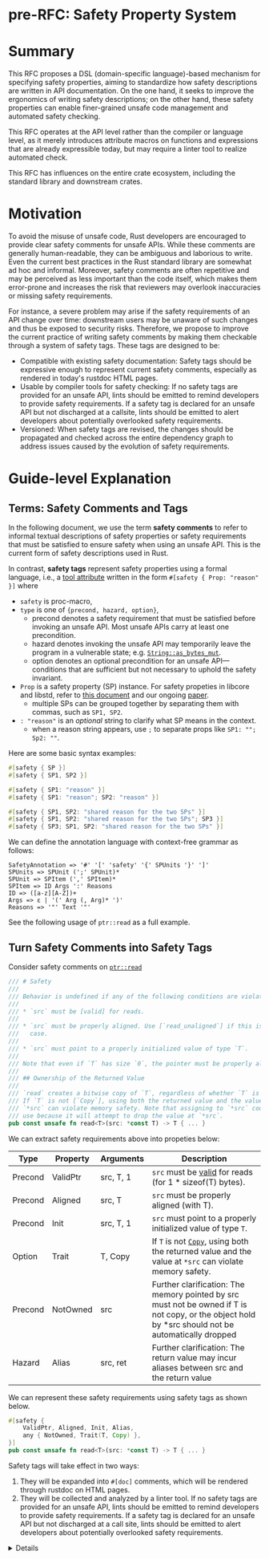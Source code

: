# pre-RFC: Safety Property System

# Summary
[summary]: #summary

This RFC proposes a DSL (domain-specific language)-based mechanism for specifying safety properties,
aiming to standardize how safety descriptions are written in API documentation. On the one hand, it
seeks to improve the ergonomics of writing safety descriptions; on the other hand, these safety
properties can enable finer-grained unsafe code management and automated safety checking.

This RFC operates at the API level rather than the compiler or language level, as it merely
introduces attribute macros on functions and expressions that are already expressible today, but may
require a linter tool to realize automated check.

This RFC has influences on the entire crate ecosystem, including the standard library and downstream
crates.

# Motivation
[motivation]: #motivation

To avoid the misuse of unsafe code, Rust developers are encouraged to provide clear safety comments
for unsafe APIs. While these comments are generally human-readable, they can be ambiguous and
laborious to write. Even the current best practices in the Rust standard library are somewhat ad hoc
and informal. Moreover, safety comments are often repetitive and may be perceived as less important
than the code itself, which makes them error-prone and increases the risk that reviewers may
overlook inaccuracies or missing safety requirements.

For instance, a severe problem may arise if the safety requirements of an API change over time:
downstream users may be unaware of such changes and thus be exposed to security risks. Therefore, we
propose to improve the current practice of writing safety comments by making them checkable through
a system of safety tags. These tags are designed to be:

* Compatible with existing safety documentation: Safety tags should be expressive enough to
  represent current safety comments, especially as rendered in today's rustdoc HTML pages.
* Usable by compiler tools for safety checking: If no safety tags are provided for an unsafe API,
  lints should be emitted to remind developers to provide safety requirements. If a safety tag is
  declared for an unsafe API but not discharged at a callsite, lints should be emitted to alert
  developers about potentially overlooked safety requirements.
* Versioned: When safety tags are revised, the changes should be propagated and checked across the
  entire dependency graph to address issues caused by the evolution of safety requirements.

# Guide-level Explanation
[guide-level-explanation]: #guide-level-explanation

## Terms: Safety Comments and Tags

In the following document, we use the term **safety comments** to refer to informal textual
descriptions of safety properties or safety requirements that must be satisfied to ensure safety
when using an unsafe API. This is the current form of safety descriptions used in Rust.

In contrast, **safety tags** represent safety properties using a formal language, i.e., a
[tool attribute] written in the form `#[safety { Prop: "reason" }]` where
- `safety` is proc-macro,
- `type` is one of `{precond, hazard, option}`,
    - precond denotes a safety requirement that must be satisfied before invoking an unsafe API.
      Most unsafe APIs carry at least one precondition.
    - hazard denotes invoking the unsafe API may temporarily leave the program in a vulnerable
      state; e.g. [`String::as_bytes_mut`].
    - option denotes an optional precondition for an unsafe API—conditions that are sufficient but
      not necessary to uphold the safety invariant. 
- `Prop` is a safety property (SP) instance. For safety propeties in libcore and libstd,
  refer to [this document][primitive-sp] and our ongoing [paper].
    - multiple SPs can be grouped together by separating them with commas, such as `SP1, SP2`.
- `: "reason"` is an *optional* string to clarify what SP means in the context.
    -  when a reason string appears, use `;` to separate props like `SP1: ""; Sp2: ""`.

Here are some basic syntax examples:

```rust
#[safety { SP }]
#[safety { SP1, SP2 }]

#[safety { SP1: "reason" }]
#[safety { SP1: "reason"; SP2: "reason" }]

#[safety { SP1, SP2: "shared reason for the two SPs" }]
#[safety { SP1, SP2: "shared reason for the two SPs"; SP3 }]
#[safety { SP3; SP1, SP2: "shared reason for the two SPs" }]
```

We can define the annotation language with context-free grammar as follows:
```text
SafetyAnnotation => '#' '[' 'safety' '{' SPUnits '}' ']'
SPUnits => SPUnit (';' SPUnit)*
SPUnit => SPItem (',' SPItem)*
SPItem => ID Args ':' Reasons
ID => ([a-z][A-Z])+
Args => ε | '(' Arg (, Arg)* ')'
Reasons => '"' Text '"'
```

See the following usage of `ptr::read` as a full example.

[tool attribute]: https://doc.rust-lang.org/reference/attributes.html#tool-attributes
[`String::as_bytes_mut`]: https://doc.rust-lang.org/std/string/struct.String.html#method.as_bytes_mut
[`ptr::read`]: https://doc.rust-lang.org/std/ptr/fn.read.html
[primitive-sp]: https://github.com/Artisan-Lab/tag-std/blob/main/primitive-sp.md
[paper]: https://arxiv.org/abs/2504.21312

## Turn Safety Comments into Safety Tags

Consider safety comments on [`ptr::read`]

```rust
/// # Safety
///
/// Behavior is undefined if any of the following conditions are violated:
///
/// * `src` must be [valid] for reads.
///
/// * `src` must be properly aligned. Use [`read_unaligned`] if this is not the
///   case.
///
/// * `src` must point to a properly initialized value of type `T`.
///
/// Note that even if `T` has size `0`, the pointer must be properly aligned.
/// 
/// ## Ownership of the Returned Value
///
/// `read` creates a bitwise copy of `T`, regardless of whether `T` is [`Copy`].
/// If `T` is not [`Copy`], using both the returned value and the value at
/// `*src` can violate memory safety. Note that assigning to `*src` counts as a
/// use because it will attempt to drop the value at `*src`.
pub const unsafe fn read<T>(src: *const T) -> T { ... }
```

We can extract safety requirements above into propeties below:

| Type    | Property | Arguments | Description                                                                                                                                         |
|---------|----------|-----------|-----------------------------------------------------------------------------------------------------------------------------------------------------|
| Precond | ValidPtr | src, T, 1 | `src` must be [valid] for reads (for 1 * sizeof(T) bytes).                                                                                          |
| Precond | Aligned  | src, T    | `src` must be properly aligned (with T).                                                                                                            |
| Precond | Init     | src, T, 1 | `src` must point to a properly initialized value of type `T`.                                                                                       |
| Option  | Trait    | T, Copy   | If `T` is not [`Copy`], using both the returned value and the value at `*src` can violate memory safety.                                            |
| Precond | NotOwned | src       | Further clarification: The memory pointed by src must not be owned if T is not copy, or the object hold by *src should not be automatically dropped |
| Hazard  | Alias    | src, ret  | Further clarification: The return value may incur aliases between src and the return value                                                          |

[valid]: https://doc.rust-lang.org/std/ptr/index.html#safety
[alignment]: https://doc.rust-lang.org/std/ptr/index.html#alignment
[`Copy`]: https://doc.rust-lang.org/std/marker/trait.Copy.html

We can represent these safety requirements using safety tags as shown below.

```rust
#[safety {
    ValidPtr, Aligned, Init, Alias,
    any { NotOwned, Trait(T, Copy) }, 
}]
pub const unsafe fn read<T>(src: *const T) -> T { ... }
```

Safety tags will take effect in two ways:
1. They will be expanded into `#[doc]` comments, which will be rendered through rustdoc on HTML
   pages.
2. They will be collected and analyzed by a linter tool. If no safety tags are provided for an
   unsafe API, lints should be emitted to remind developers to provide safety requirements. If a
    safety tag is declared for an unsafe API but not discharged at a call site, lints should be
    emitted to alert developers about potentially overlooked safety requirements.

<details>

## Define Safety Properties in Toml Configuration

SPs can be defined in TOML files to perform checks on user inputs and generate doc comments.

An example definition of an SP is as follows:

```toml
[tag.Aligned]
args = [ "p", "T" ]
desc = "pointer `{p}` must be properly aligned for type `{T}`"
expr = "p % alignment(T) = 0"
url = "https://doc.rust-lang.org/nightly/std/ptr/index.html#alignment"
```

We defined a property called `Aligned`, which includes two arguments, a dynamic description derived
from user input and some other fields. All fields are optional.

When `#[safety { Aligned(src, T) }]` is used, a corresponding doc comment is generated:

```rust
#[doc = "pointer `src` must be properly aligned for type `T`"]
```

For detailed usage and examples, refer to [tag-std#35].

![](https://github.com/user-attachments/assets/48ec3740-5a49-4afd-b17d-64bfc8b7e8e3)

[tag-std#35]: https://github.com/Artisan-Lab/tag-std/pull/35

## Safety Properties with Arguments for Verification

We also support SPs with arguments, which are required in verification scenarios.

```rust
#[safety {
    ValidPtr(src, T, 1), Aligned(src, T), Init(src, T, 1), Alias(src, ret),
    any{ NotOwned(src), Trait(T, Copy) }
}]
pub const unsafe fn read<T>(src: *const T) -> T { ... }
```

Most users do not need to write these arguments, unless they are running additional experimental
Safety Property Verification using RAPx (Rust Analysis Platform extended). For more details, see
[this chapter] of the RAPx book.

[RAPx-SP]: https://artisan-lab.github.io/RAPx-Book/6.4-unsafe.html

## Discharge Safety Properties

Currently, a common practice when calling unsafe functions is to leave a brief safety comment
explaining why it is safe to use the unsafe code. However, there is no clear guidance on safety
justifications, and this practice is not mandatory. As a result, developers may end up repeatedly
copying and pasting the same text or referring to the same comments. [For example][vec_deque]:

[vec_deque]: https://github.com/rust-lang/rust/blob/ebd8557637b33cc09b6ee8273f3154d5d3af6a15/library/alloc/src/collections/vec_deque/into_iter.rs#L104

```rust
// src: rust/library/alloc/src/collections/vec_deque/into_iter.rs

// impl<T, A: Allocator> Iterator for IntoIter<T, A>

fn try_fold<B, F, R>(&mut self, mut init: B, mut f: F) -> R {
    ...
    init = head.iter().map(|elem| {
        guard.consumed += 1;
        // SAFETY: Because we incremented `guard.consumed`, the deque effectively forgot the element, so we can take ownership
        unsafe { ptr::read(elem) }
    })
    .try_fold(init, &mut f)?;

    tail.iter().map(|elem| {
        guard.consumed += 1;
        // SAFETY: Same as above.
        unsafe { ptr::read(elem) }
    })
    .try_fold(init, &mut f)
}

fn try_rfold<B, F, R>(&mut self, mut init: B, mut f: F) -> R {
    ...
    init = tail.iter().map(|elem| {
        guard.consumed += 1;
        // SAFETY: See `try_fold`'s safety comment.
        unsafe { ptr::read(elem) }
    })
    .try_rfold(init, &mut f)?;

    head.iter().map(|elem| {
        guard.consumed += 1;
        // SAFETY: Same as above.
        unsafe { ptr::read(elem) }
    })
    .try_rfold(init, &mut f)
}
```

The example above demonstrates several issues:

* **Lack of clarity on safety requirements**: It is unclear whether the developer has considered all
safety requirements for `ptr::read` and ensured they are satisfied. From the comments, we can see
that only the `NotOwned` safety property is explicitly addressed.

* **Comment dependence and maintenance burden**: When a piece of safety documentation is modified,
all places that reference it must be reconsidered and updated accordingly. In this example,
`try_rfold` refers to the safety comments inside `try_fold`. If the safety comment within `try_fold`
changes, developers might forget to verify whether the new comment still applies to `try_rfold`.
(This is not the focus of this RFC, but see [versions of a tag](#semver-tag) for our thought.)
  
* **Implicit dependence on unsafe behavior**: Developers may unknowingly change code that other
safety assumptions rely on. For instance, the comment "the deque effectively forgot the element"
depends on the behavior of Guard's Drop implementation. If `try_fold::Guard::drop` changes,
developers must check whether the associated safety comments still hold. (This RFC does not address
this problem, but see [Entity Reference System](#reference-entity) for our thought.)

To address the first issue, we propose a solution based on annotating `#[safety {}]` on callsites.

```rust
fn try_fold<B, F, R>(&mut self, mut init: B, mut f: F) -> R {
    ...

    init = head.iter().map(|elem| {
        guard.consumed += 1;

        #[safety {
            ValidPtr, Aligned, Init, Alias,
            NotOwned: "Because we incremented `guard.consumed`, the deque \
              effectively forgot the element, so we can take ownership."
        }]
        unsafe { ptr::read(elem) }
    })
    .try_fold(init, &mut f)?;

    ...
}
```

`#[safety]` must correspond to each safety property on the called unsafe API, if
any property is missing, the linter will emit warnings or errors:

```rust
error: `ValidPtr`, `Aligned`, `Init` are not discharged,
       refer to `core::ptr::read`'s document or safety propeties for their meanings.
   --> rust/library/alloc/src/collections/vec_deque/into_iter.rs:xxx:xxx
    |
LLL | unsafe { ptr::read(elem) }
    | ^^^^^^^^^^^^^^^^^^^^^^^^^^ For this unsafe call.
    |
    = NOTE: ValidPtr 👉 https://doc.rust-lang.org/std/ptr/index.html#safety
    = NOTE: Aligned 👉 https://doc.rust-lang.org/std/ptr/index.html#alignment
    = NOTE: Init 👉 The pointer must be initialized before calling `core::ptr::read`
```

# Reference-level Explanation
[reference-level-explanation]: #reference-level-explanation

Since this RFC does not require significant changes to the Rust compiler or language, the
implementation details discussed in this section are tool-specific and primarily focus on syntax.

Take one of safety tag on `ptr::read` as an example:

```rust
use safety::safety;

#[safety { ValidPtr }]
```

#[safety] is a procedural macro imported into scope by a crate named `safety-macro`.

Since we don’t have permissions to the `safety` crate, users can rename our crate in their
Cargo.toml file as follows:

```toml
# This renames the dependency `safety-macro` as `safety` within your crate.
safety = { version = "0.3.0", package = "safety-macro" }
```

Proc-macros can be directly used in `no_std` projects and even in non-Cargo environments, such as
Rust for Linux, by passing the compiled `libsafety_macro.so` as a direct dependency.

The proc macro expands to three attributes:

```rust
#[doc = "`src` must be [valid] for reads.\n\n[valid]: https://doc.rust-lang.org/std/ptr/index.html#safety"]
#[safety_tool::...]
#[kani::requires(kani::mem::can_dereference(src))]
```

* `#[doc]` is a safety comment, possibly with extra argument infomation interpolated into the text.
* `#[kani]` is a [contract]. If the safety property has a countepart of external verification macro
  such as kani, we hope to support this feature in the future.
* `#[safety_tool]` is a [tool attribute] registered by our linter. `register_tool` feature needs to
  be stabilized, so developers must enable the following features in the root module: 

[contract]: https://model-checking.github.io/kani/reference/experimental/contracts.html
[register_tool]: https://github.com/rust-lang/rfcs/pull/3808

```rust
#![feature(register_tool)]
#![register_tool(safety_tool)]
```

or add them to [`--crate-attr`](https://github.com/rust-lang/rfcs/pull/3791) compiler flag:

```bash
rustc --crate-attr="feature(register_tool)" --crate="register_tool(safety_tool)"
```

To support `#[discharges]`, additional unstable features are required to allow attributes on
statements and expressions:

```rust
#![feature(proc_macro_hygiene)]
#![feature(stmt_expr_attributes)]
```

Details of implementation on reference entity system belongs to the linter tool.

# Drawbacks
[drawbacks]: #drawbacks

* This proposal applies to most unsafe APIs and requires significant effort to replace existing
  safety comments with safety tags. However, it can be implemented incrementally.
* It is unclear whether all safety properties are composable, and some properties may change
  frequently in the early stages. Our initial investigation shows that the idea works well for the
  standard library.
* Safety tags may be less readable than the original safety comments. However, their readability
  should be comparable when rendered in rustdoc or surfaced through the LSP server.

# Rationale and alternatives
[rationale-and-alternatives]: #rationale-and-alternatives

## Alternatives from IRLO

There are alternative discussion or Pre-RFCs on IRLO:

* 2023-10: [Ability to call unsafe functions without curly brackets](https://internals.rust-lang.org/t/ability-to-call-unsafe-functions-without-curly-brackets/19635/22)
  * This is a discussion about make single unsafe call simpler, so the idea evolved into tczajka's Pre-RFC.
  * But the idea and syntax from Scottmcm's comments are very enlightening to our RFC.
* 2024-10: [Detect and Fix Overscope unsafe Block](https://internals.rust-lang.org/t/detect-and-fix-overscope-unsafe-block/21660/19) 
  * The OP is about safe code scope in big unsafe block, which is not discussed in our RFC.
  * But scottmcm's comments are good inspiration for our RFC.
* 2024-12: [Pre-RFC: Unsafe reasons](https://internals.rust-lang.org/t/pre-rfc-unsafe-reasons/22093) proposed by chrefr
  * This is a good improvement on abstracting safety comments into a single, machine-readable and
    checkable identifier. However, it doesn't specify arguments and lacks more fine-grained string
    interpolation for detailing unsafe reasons.
  * It also requests big changes on language and compiler change, while safety tags in our RFC is lightweight
* 2025-02: [Pre-RFC: Single function call `unsafe`](https://internals.rust-lang.org/t/pre-rfc-single-function-call-unsafe/22343) proposed by tczajka
  * The practice of using a single unsafe call is good, but the postfix `.unsafe` requires more
    compiler support and does not offer suggestions for improving safe comments.
  * Our RFC, however, supports annotating safety tags on any expression, including single calls.
* 2025-05: [Pre-RFC: Granular Unsafe Blocks - A more explicit and auditable approach](https://internals.rust-lang.org/t/pre-rfc-granular-unsafe-blocks-a-more-explicit-and-auditable-approach/23022) proposed by Redlintles
  * The safety categories suggested are overly broad. In contrast, the safety properties outlined in
    our RFC are more granular and semantics-specific.
* 2025-07: [Unsafe assertion invariants](https://internals.rust-lang.org/t/unsafe-assertion-invariants/23206)
  * It’s a good idea to embed safety requirements into doc comments, which aligns with one of the
    goals in our RFC.

## Alternatives from Rust for Linux

More importantly, our proposal is a big improvement to these proposals, which Rust for Linux care
more about:
* 2024-09: [Rust Safety Standard: Increasing the Correctness of unsafe Code][Rust Safety Standard]
  proposed by Benno Lossin
  * This slides are about reasons and goals for safety documentation standardization, which our
    proposal tries to achieve.
  * It doesn't mention how the standard is implemented, but Predrag (see the next line) and we
    follow the spirit.
* 2024-10: [Automated checking of unsafe code requirements](https://hackmd.io/@predrag/ByVBjIWlyx)
  proposed by Predrag
  * Our proposal is greatly inspired by Predrag's, so many of it can apply to ours, such as
    structured comments, entity reference, requirements discharge, and handling soundness hazard on
    safety rule changes. 
  * The main difference is syntax: Predrag put up new syntax within doc and line comments, which is
    pretty human and machine readable, but can be hard to implement as compiler just throws aways
    line comments so it's less handy to get safe rules on an expression than
    [`stmt_expr_attributes`](https://github.com/rust-lang/rust/issues/15701).
  * His proposal doesn't mention arguments support in safety rules, meaning we don't know how a
    pointer safety rule can apply to two pointers function arguments without ambiguity.

Originally, we only focus on libstd's common safety propeties ([paper]), but noticed the RustWeek
[meeting note] in zulipchat. Thus [tag-std#3](https://github.com/Artisan-Lab/tag-std/issues/3) is
opened to support Rust for Linux on safety standard.

[meeting note]: https://hackmd.io/@qnR1-HVLRx-dekU5dvtvkw/SyUuR6SZgx
[Rust Safety Standard]: https://kangrejos.com/2024/Rust%20Safety%20Standard.pdf
[paper]: https://arxiv.org/abs/2504.21312

# Prior art
[prior-art]: #prior-art

Currently, there are efforts on introducing contracts and formal verification into Rust:
* [contracts](https://rust-lang.github.io/rust-project-goals/2024h2/Contracts-and-invariants.html):
  the lang experiment has been implemented since
  [rust#128044](https://github.com/rust-lang/rust/issues/128044).
* [verify-rust-std] pursues applying formal verification tools to libstd. Also see Rust Foundation
  [announcement][vrs#ann], project goals during [2024h2] and [2025h1].

Our proposal "safety property system" also follows [design by contract], especially on
* A clear metaphor to guide the design process
* The connection with automatic software documentation

Nonetheless, safety property is of static semantics, unlike other verification tools which tends to
employ symbolic execution and be dynamic in some ways. Also, safety property is based on current
safety comment practices, thus Rustaceans may feel more familiar.

[design by contract]: https://en.wikipedia.org/wiki/Design_by_contract
[verify-rust-std]: https://github.com/model-checking/verify-rust-std
[2024h2]: https://rust-lang.github.io/rust-project-goals/2024h2/std-verification.html
[2025h1]: https://rust-lang.github.io/rust-project-goals/2025h1/std-contracts.html
[vrs#ann]: https://foundation.rust-lang.org/news/rust-foundation-collaborates-with-aws-initiative-to-verify-rust-standard-libraries/

# Unresolved questions
[unresolved-questions]: #unresolved-questions

* semver of safety propeties: see [versions of a tag](#semver-tag) above.
* order requirements on invocation: it's also common to clarify an unsafe operation must be
  performed once, or some unsafe operation must be followed by or precede another. Our proposal may
  well support this by extending entity reference system and control-flow analysis. Tracked in
  [tag-std#29].
* handle type erasure: we haven't think about calls through unsafe fn pointer or `dyn Trait`.

[tag-std#29]: https://github.com/Artisan-Lab/tag-std/issues/29

# Future possibilities
[future-possibilities]: #future-possibilities

## Versions of a tag

<a id="semver-tag"></a>

We should notice entity reference system handles two versions of tags from the above example!

When a tag is newly introduced on an API, discharge detection applies.

When a revised tag occurs on an API, discharge detection still applies, and a complete report on
tagged places including referencing places should be provided. If local tags are affected by the
revised tag from upstream crate, propagation analysis should extend from culprit crate to the whole
dependency graph.

It's worth noting that this is unlike [semver] checks on crate's APIs. Reason are 
* core or similar builtin libraries are not versioned. Even if these crates are tied to specific
  rust toolchain, toolchain version doesn't and is unable to reflect version of builtin libraries.
* adding a new tag breaks downstream crates due to discharge detection, while adding a new API is
  usually not a braking change.
* tags are public across all crates, if an upstream tag is removed, all downstream crates need to
  remove it accordingly.

[semver]: https://doc.rust-lang.org/cargo/reference/semver.html

So making tags versioned is a big challenge. On the one hand, we want tags to be part of APIs and
semver controlled, on the other hand, any change in tags results in high churn.

This RFC suggests reporting diffs on versions of tags, in warnings or errors at user option, but
doesn't provide any solution to churn. That's to say, it's unclear whether safety propeties should
be semver checked or not.

## Entity Reference System

<a id="reference-entity"></a>

To reduce verbosity, we propose using `#[ref]` to bi-directional reference:

```rust
fn try_fold<B, F, R>(&mut self, mut init: B, mut f: F) -> R
    impl<'a, T, A: Allocator> Drop for Guard<'a, T, A> {
        #[ref(try_fold)] // 💡 ptr::read below relies on this drop impl
        fn drop(&mut self) { ... }
    }
    ...

    init = head.iter().map(|elem| {
        guard.consumed += 1;

        #[ref(try_fold)] // 💡
        #[safety {
            ValidPtr, Aligned, Init, Alias,
            NotOwned: "Because we incremented `guard.consumed`, the deque \
              effectively forgot the element, so we can take ownership."
        }]
        unsafe { ptr::read(elem) }
    })
    .try_fold(init, &mut f)?;

    tail.iter().map(|elem| {
        guard.consumed += 1;

        #[ref(try_fold)] // 💡 No longer to write SAFETY: Same as above.
        unsafe { ptr::read(elem) }
    })
    .try_fold(init, &mut f)
}

fn try_rfold<B, F, R>(&mut self, mut init: B, mut f: F) -> R {
    impl<'a, T, A: Allocator> Drop for Guard<'a, T, A> {
        #[ref(try_fold)] // 💡
        fn drop(&mut self) { ... }
    }
    ...

    init = tail.iter().map(|elem| {
            guard.consumed += 1;

            #[ref(try_fold)] // 💡 No longer to write SAFETY: See `try_fold`'s safety comment.
            unsafe { ptr::read(elem) }
        })
        .try_rfold(init, &mut f)?;

    head.iter().map(|elem| {
            guard.consumed += 1;

            #[ref(try_fold)] // 💡 No longer to write SAFETY: Same as above.
            unsafe { ptr::read(elem) }
        })
        .try_rfold(init, &mut f)
}
```

Such annotations either enable the compiler to detect inconsistencies among safety properties or
provide hints to remind developers to check other referring callsites.

## Interaction with Rust type system

Arguments in a property can be any expression, and sometimes the type of argument must be known in
analysis and doc comments:

```rust
// Syntax1: we don't need to query type if user is asked to provide it.
//          But we're responsible to check the given type is valid!
//          So this means we have to reach type systems anyway.
#[safety::precond::Aligned(p, T)]
// Syntax2: we must get type info from rustc.
#[safety::precond::Aligned(p)]
unsafe fn read<T>(src: *const T) {}
```

The generic type `T` will be rendered in `#[doc]`, so it'd be tricky if the type needs
[normalization] or trait bounds analysis. It happens to be the case that `ptr::read` has a safety
property `#[option::Trait(T, Copy)]`.

[normalization]: https://rustc-dev-guide.rust-lang.org/normalization.html

Because attributes on expression are only available in HIR, is type fully normalized at this stage?
I guess no.

Trait solver may be involved, due to trait bounds analysis in safety property: if we hope to do
better on `#[option::Trait(T, Copy)]`, each call of read on non-Copy T should requires a safety
reason.

## Better experience with more tooling

We're also considering implmenting such tools for better development, review, and audit experience:
* a LSP server to analyze safety properties and offer safety attributes autocompletion
* a [SARIF](https://sarifweb.azurewebsites.net/) adaptor and code scanning workflow on Github
  PR/Security ([e.g.][sarif-rs]).

[sarif-rs]: https://psastras.github.io/sarif-rs/docs/getting-started/introduction/

